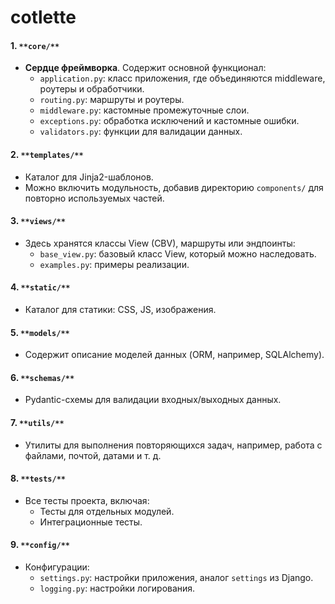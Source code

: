 # cotlette

#### 1\. `**core/**`

*   **Сердце фреймворка**. Содержит основной функционал:
    *   `application.py`: класс приложения, где объединяются middleware, роутеры и обработчики.
    *   `routing.py`: маршруты и роутеры.
    *   `middleware.py`: кастомные промежуточные слои.
    *   `exceptions.py`: обработка исключений и кастомные ошибки.
    *   `validators.py`: функции для валидации данных.

#### 2\. `**templates/**`

*   Каталог для Jinja2-шаблонов.
*   Можно включить модульность, добавив директорию `components/` для повторно используемых частей.

#### 3\. `**views/**`

*   Здесь хранятся классы View (CBV), маршруты или эндпоинты:
    *   `base_view.py`: базовый класс View, который можно наследовать.
    *   `examples.py`: примеры реализации.

#### 4\. `**static/**`

*   Каталог для статики: CSS, JS, изображения.

#### 5\. `**models/**`

*   Содержит описание моделей данных (ORM, например, SQLAlchemy).

#### 6\. `**schemas/**`

*   Pydantic-схемы для валидации входных/выходных данных.

#### 7\. `**utils/**`

*   Утилиты для выполнения повторяющихся задач, например, работа с файлами, почтой, датами и т. д.

#### 8\. `**tests/**`

*   Все тесты проекта, включая:
    *   Тесты для отдельных модулей.
    *   Интеграционные тесты.

#### 9\. `**config/**`

*   Конфигурации:
    *   `settings.py`: настройки приложения, аналог `settings` из Django.
    *   `logging.py`: настройки логирования.